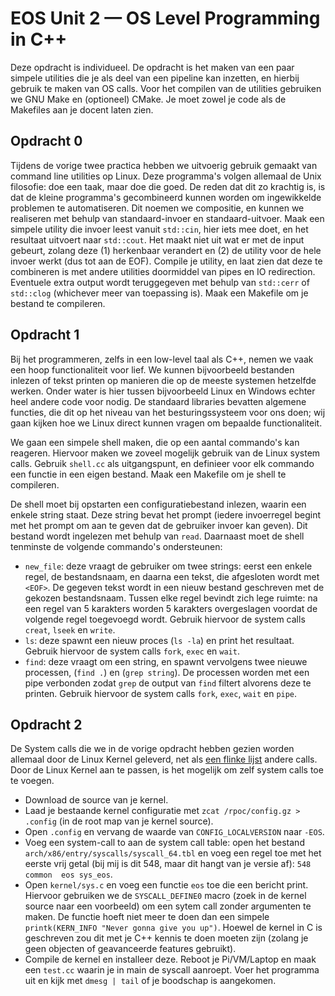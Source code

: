 # EOS Unit 2 — OS Level Programming in C++

Deze opdracht is individueel. De opdracht is het maken van een paar simpele utilities die je als deel van een pipeline kan inzetten, en hierbij gebruik te maken van OS calls. Voor het compilen van de utilities gebruiken we GNU Make en (optioneel) CMake. Je moet zowel je code als de Makefiles aan je docent laten zien.

## Opdracht 0
Tijdens de vorige twee practica hebben we uitvoerig gebruik gemaakt van command line utilities op Linux. Deze programma's volgen allemaal de Unix filosofie: doe een taak, maar doe die goed. De reden dat dit zo krachtig is, is dat de kleine programma's gecombineerd kunnen worden om ingewikkelde problemen te automatiseren. Dit noemen we compositie, en kunnen we realiseren met behulp van standaard-invoer en standaard-uitvoer.
Maak een simpele utility die invoer leest vanuit `std::cin`, hier iets mee doet, en het resultaat uitvoert naar `std::cout`. Het maakt niet uit wat er met de input gebeurt, zolang deze (1) herkenbaar verandert en (2) de utility voor de hele invoer werkt (dus tot aan de EOF). Compile je utility, en laat zien dat deze te combineren is met andere utilities doormiddel van pipes en IO redirection. Eventuele extra output wordt teruggegeven met behulp van `std::cerr` of `std::clog` (whichever meer van toepassing is). Maak een Makefile om je bestand te compileren.

## Opdracht 1
Bij het programmeren, zelfs in een low-level taal als C++, nemen we vaak een hoop functionaliteit voor lief. We kunnen bijvoorbeeld bestanden inlezen of tekst printen op manieren die op de meeste systemen hetzelfde werken. Onder water is hier tussen bijvoorbeeld Linux en Windows echter heel andere code voor nodig. De standaard libraries bevatten algemene functies, die dit op het niveau van het besturingssysteem voor ons doen; wij gaan kijken hoe we Linux direct kunnen vragen om bepaalde functionaliteit.

We gaan een simpele shell maken, die op een aantal commando's kan reageren. Hiervoor maken we zoveel mogelijk gebruik van de Linux system calls. Gebruik `shell.cc` als uitgangspunt, en definieer voor elk commando een functie in een eigen bestand. Maak een Makefile om je shell te compileren. 

De shell moet bij opstarten een configuratiebestand inlezen, waarin een enkele string staat. Deze string bevat het prompt (iedere invoerregel begint met het prompt om aan te geven dat de gebruiker invoer kan geven). Dit bestand wordt ingelezen met behulp van `read`. Daarnaast moet de shell tenminste de volgende commando's ondersteunen:
- `new_file`: deze vraagt de gebruiker om twee strings: eerst een enkele regel, de bestandsnaam, en daarna een tekst, die afgesloten wordt met `<EOF>`. De gegeven tekst wordt in een nieuw bestand geschreven met de gekozen bestandsnaam. Tussen elke regel bevindt zich lege ruimte: na een regel van 5 karakters worden 5 karakters overgeslagen voordat de volgende regel toegevoegd wordt. Gebruik hiervoor de system calls `creat`, `lseek` en `write`.
- `ls`: deze spawnt een nieuw proces (`ls -la`) en print het resultaat. Gebruik hiervoor de system calls `fork`, `exec` en `wait`.
- `find`: deze vraagt om een string, en spawnt vervolgens twee nieuwe processen, (`find .`) en (`grep string`). De processen worden met een pipe verbonden zodat `grep` de output van `find` filtert alvorens deze te printen. Gebruik hiervoor de system calls `fork`, `exec`, `wait` en `pipe`.

## Opdracht 2
De System calls die we in de vorige opdracht hebben gezien worden allemaal door de Linux Kernel geleverd, net als [een flinke lijst](https://www.tutorialspoint.com/unix_system_calls/index.htm) andere calls. Door de Linux Kernel aan te passen, is het mogelijk om zelf system calls toe te voegen.

- Download de source van je kernel.
- Laad je bestaande kernel configuratie met `zcat /rpoc/config.gz > .config` (in de root map van je kernel source).
- Open `.config` en vervang de waarde van `CONFIG_LOCALVERSION` naar `-EOS`.
- Voeg een system-call to aan de system call table: open het bestand `arch/x86/entry/syscalls/syscall_64.tbl` en voeg een regel toe met het eerste vrij getal (bij mij is dit 548, maar dit hangt van je versie af): `548	common	eos	sys_eos`.
- Open `kernel/sys.c` en voeg een functie `eos` toe die een bericht print. Hiervoor gebruiken we de `SYSCALL_DEFINE0` macro (zoek in de kernel source naar een voorbeeld) om een sytem call zonder argumenten te maken. De functie hoeft niet meer te doen dan een simpele `printk(KERN_INFO "Never gonna give you up")`. Hoewel de kernel in C is geschreven zou dit met je C++ kennis te doen moeten zijn (zolang je geen objecten of geavanceerde features gebruikt).
- Compile de kernel en installeer deze. Reboot je Pi/VM/Laptop en maak een `test.cc` waarin je in main de syscall aanroept. Voer het programma uit en kijk met `dmesg | tail` of je boodschap is aangekomen.

